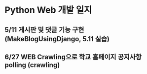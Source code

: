 # Python Web 개발 일지
## 5/11 게시판 및 댓글 기능 구현(MakeBlogUsingDjango, 5.11 실습) 
## 6/27 WEB Crawling으로 학교 홈페이지 공지사항 polling (crawling)
